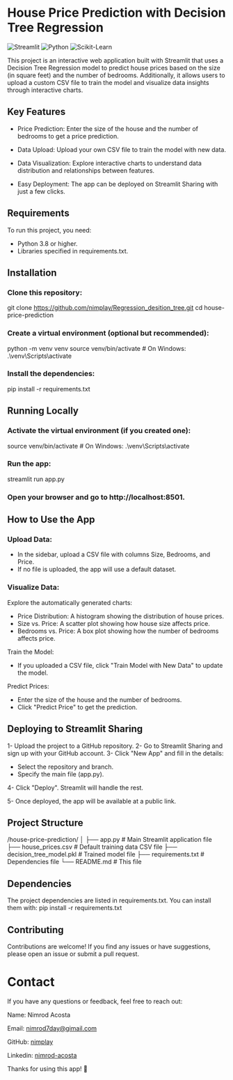 # House Price Prediction with Decision Tree Regression

![Streamlit](https://img.shields.io/badge/Streamlit-FF4B4B?style=for-the-badge&logo=Streamlit&logoColor=white)
![Python](https://img.shields.io/badge/Python-3776AB?style=for-the-badge&logo=python&logoColor=white)
![Scikit-Learn](https://img.shields.io/badge/Scikit_Learn-F7931E?style=for-the-badge&logo=scikit-learn&logoColor=white)

This project is an interactive web application built with Streamlit that uses a Decision Tree Regression model to predict house prices based on the size (in square feet) and the number of bedrooms. Additionally, it allows users to upload a custom CSV file to train the model and visualize data insights through interactive charts.

## Key Features
- Price Prediction: Enter the size of the house and the number of bedrooms to get a price prediction.

- Data Upload: Upload your own CSV file to train the model with new data.

- Data Visualization: Explore interactive charts to understand data distribution and relationships between features.

- Easy Deployment: The app can be deployed on Streamlit Sharing with just a few clicks.

## Requirements
To run this project, you need:

- Python 3.8 or higher.
- Libraries specified in requirements.txt.

## Installation

### Clone this repository:

git clone https://github.com/nimplay/Regression_desition_tree.git
cd house-price-prediction

### Create a virtual environment (optional but recommended):

python -m venv venv
source venv/bin/activate  # On Windows: .\venv\Scripts\activate

### Install the dependencies:

pip install -r requirements.txt

## Running Locally

### Activate the virtual environment (if you created one):

source venv/bin/activate  # On Windows: .\venv\Scripts\activate

### Run the app:

streamlit run app.py

### Open your browser and go to http://localhost:8501.

## How to Use the App

### Upload Data:

- In the sidebar, upload a CSV file with columns Size, Bedrooms, and Price.
- If no file is uploaded, the app will use a default dataset.

### Visualize Data:

Explore the automatically generated charts:

  - Price Distribution: A histogram showing the distribution of house prices.
  - Size vs. Price: A scatter plot showing how house size affects price.
  - Bedrooms vs. Price: A box plot showing how the number of bedrooms affects price.

Train the Model:

  - If you uploaded a CSV file, click "Train Model with New Data" to update the model.

Predict Prices:

  - Enter the size of the house and the number of bedrooms.
  - Click "Predict Price" to get the prediction.

## Deploying to Streamlit Sharing

1- Upload the project to a GitHub repository.
2- Go to Streamlit Sharing and sign up with your GitHub account.
3- Click "New App" and fill in the details:

   - Select the repository and branch.
   - Specify the main file (app.py).

4- Click "Deploy". Streamlit will handle the rest.

5- Once deployed, the app will be available at a public link.

## Project Structure
/house-price-prediction/
│
├── app.py                # Main Streamlit application file
├── house_prices.csv      # Default training data CSV file
├── decision_tree_model.pkl # Trained model file
├── requirements.txt      # Dependencies file
└── README.md             # This file


## Dependencies
The project dependencies are listed in requirements.txt. You can install them with:
pip install -r requirements.txt

## Contributing
Contributions are welcome! If you find any issues or have suggestions, please open an issue or submit a pull request.

# Contact
If you have any questions or feedback, feel free to reach out:

Name: Nimrod Acosta

Email: nimrod7day@gimail.com

GitHub: [nimplay](https://github.com/nimplay)

Linkedin: [nimrod-acosta](https://www.linkedin.com/in/nimrod-acosta/)

Thanks for using this app! 🚀


